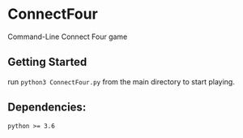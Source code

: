 # ConnectFour
Command-Line Connect Four game

## Getting Started

run `python3 ConnectFour.py` from the main directory to start playing.

## Dependencies:
    python >= 3.6
